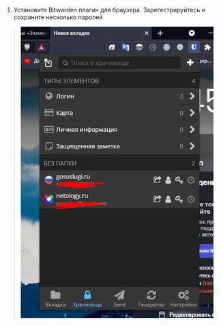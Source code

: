 1. Установите Bitwarden плагин для браузера. Зарегестрируйтесь и сохраните несколько паролей
>![1](https://github.com/Smarzhic/netology/blob/main/03-sysadmin-09-security/1.JPG)
